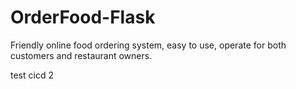 # OrderFood-Flask
Friendly online food ordering system, easy to use, operate for both customers and restaurant owners.

test cicd 2
